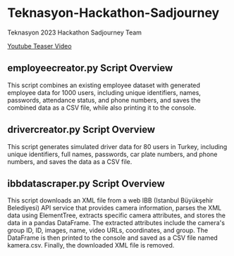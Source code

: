 # Teknasyon-Hackathon-Sadjourney
Teknasyon 2023 Hackathon Sadjourney Team

[Youtube Teaser Video](https://youtu.be/Ct_rbUs099M)

## employeecreator.py Script Overview

This script combines an existing employee dataset with generated employee data for 1000 users, including unique identifiers, names, passwords, attendance status, and phone numbers, and saves the combined data as a CSV file, while also printing it to the console.

## drivercreator.py Script Overview

This script generates simulated driver data for 80 users in Turkey, including unique identifiers, full names, passwords, car plate numbers, and phone numbers, and saves the data as a CSV file.

## ibbdatascraper.py Script Overview

This script downloads an XML file from a web IBB (Istanbul Büyükşehir Belediyesi) API service  that provides camera information, parses the XML data using ElementTree, extracts specific camera attributes, and stores the data in a pandas DataFrame. The extracted attributes include the camera's group ID, ID, images, name, video URLs, coordinates, and group. The DataFrame is then printed to the console and saved as a CSV file named kamera.csv. Finally, the downloaded XML file is removed.

